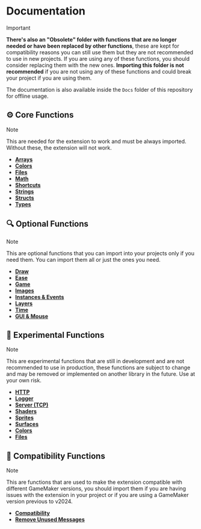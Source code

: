 # Documentation

> [!IMPORTANT]
>**There's also an "Obsolete" folder with functions that are no longer needed or have been replaced by other functions**, these are kept for compatibility reasons you can still use them but they are not recommended to use in new projects. If you are using any of these functions, you should consider replacing them with the new ones. **Importing this folder is not recommended** if you are not using any of these functions and could break your project if you are using them.

The documentation is also available inside the `Docs` folder of this repository for offline usage.

## ⚙️ Core Functions

> [!NOTE]
> This are needed for the extension to work and must be always imported. Without these, the extension will not work.

- [**Arrays**](https://github.com/DAndrewBox/GML-Extended/blob/main/Docs/Core/Arrays.md)
- [**Colors**](https://github.com/DAndrewBox/GML-Extended/blob/main/Docs/Core/Colors.md)
- [**Files**](https://github.com/DAndrewBox/GML-Extended/blob/main/Docs/Core/Files.md)
- [**Math**](https://github.com/DAndrewBox/GML-Extended/blob/main/Docs/Core/Math.md)
- [**Shortcuts**](https://github.com/DAndrewBox/GML-Extended/blob/main/Docs/Core/Shortcuts.md)
- [**Strings**](https://github.com/DAndrewBox/GML-Extended/blob/main/Docs/Core/Strings.md)
- [**Structs**](https://github.com/DAndrewBox/GML-Extended/blob/main/Docs/Core/Structs.md)
- [**Types**](https://github.com/DAndrewBox/GML-Extended/blob/main/Docs/Core/Types.md)

## 🔍 Optional Functions

> [!NOTE]
> This are optional functions that you can import into your projects only if you need them. You can import them all or just the ones you need.

- [**Draw**](https://github.com/DAndrewBox/GML-Extended/blob/main/Docs/Optional/Draw.md)
- [**Ease**](https://github.com/DAndrewBox/GML-Extended/blob/main/Docs/Optional/Ease.md)
- [**Game**](https://github.com/DAndrewBox/GML-Extended/blob/main/Docs/Optional/Game.md)
- [**Images**](https://github.com/DAndrewBox/GML-Extended/blob/main/Docs/Optional/Images.md)
- [**Instances & Events**](https://github.com/DAndrewBox/GML-Extended/blob/main/Docs/Optional/Instances_and_Events.md)
- [**Layers**](https://github.com/DAndrewBox/GML-Extended/blob/main/Docs/Optional/Layers.md)
- [**Time**](https://github.com/DAndrewBox/GML-Extended/blob/main/Docs/Optional/Time.md)
- [**GUI & Mouse**](https://github.com/DAndrewBox/GML-Extended/blob/main/Docs/Optional/GUI.md)

## 🧪 Experimental Functions

> [!NOTE]
> This are experimental functions that are still in development and are not recommended to use in production, these functions are subject to change and may be removed or implemented on another library in the future. Use at your own risk.

- [**HTTP**](https://github.com/DAndrewBox/GML-Extended/blob/main/Docs/Experimental/HTTP.md)
- [**Logger**](https://github.com/DAndrewBox/GML-Extended/blob/main/Docs/Experimental/Logger.md)
- [**Server (TCP)**](https://github.com/DAndrewBox/GML-Extended/blob/main/Docs/Experimental/ServerTCP.md)
- [**Shaders**](https://github.com/DAndrewBox/GML-Extended/blob/main/Docs/Experimental/Shaders.md)
- [**Sprites**](https://github.com/DAndrewBox/GML-Extended/blob/main/Docs/Experimental/Sprites.md)
- [**Surfaces**](https://github.com/DAndrewBox/GML-Extended/blob/main/Docs/Experimental/Surfaces.md)
- [**Colors**](https://github.com/DAndrewBox/GML-Extended/blob/main/Docs/Experimental/Colors.md)
- [**Files**](https://github.com/DAndrewBox/GML-Extended/blob/main/Docs/Experimental/Files.md)

## 🔄 Compatibility Functions

> [!NOTE]
> This are functions that are used to make the extension compatible with different GameMaker versions, you should import them if you are having issues with the extension in your project or if you are using a GameMaker version previous to v2024.

- [**Compatibility**](https://github.com/DAndrewBox/GML-Extended/blob/main/Docs/Compatibility/Compatibility.md)
- [**Remove Unused Messages**](https://github.com/DAndrewBox/GML-Extended/blob/main/Docs/Compatibility/Remove_Unused_Messages.md)
